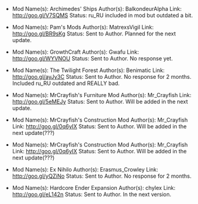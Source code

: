 - Mod Name(s): Archimedes' Ships
Author(s): BalkondeurAlpha
Link: http://goo.gl/V7SQMS
Status: ru_RU included in mod but outdated a bit.

- Mod Name(s): Pam's Mods
Author(s): MatrexsVigil
Link: http://goo.gl/BR9sKg
Status: Sent to Author. Planned for the next update.

- Mod Name(s): GrowthCraft
Author(s): Gwafu
Link: http://goo.gl/WYVNOU
Status: Sent to Author. No response yet.

- Mod Name(s): The Twilight Forest
Author(s): Benimatic
Link: http://goo.gl/ayJy3C
Status: Sent to Author. No response for 2 months. Included ru_RU outdated and REALLY bad.

- Mod Name(s): MrCrayfish's Furniture Mod
Author(s): Mr_Crayfish
Link: http://goo.gl/5eMEJy
Status: Sent to Author. Will be added in the next update.

- Mod Name(s): MrCrayfish's Construction Mod
Author(s): Mr_Crayfish
Link: http://goo.gl/0q6yIX
Status: Sent to Author. Will be added in the next update(???)

- Mod Name(s): MrCrayfish's Construction Mod
Author(s): Mr_Crayfish
Link: http://goo.gl/0q6yIX
Status: Sent to Author. Will be added in the next update(???)

- Mod Name(s): Ex Nihilo
Author(s): Erasmus_Crowley
Link: http://goo.gl/yQZiNo
Status: Sent to Author. No response for 2 months.

- Mod Name(s): Hardcore Ender Expansion
Author(s): chylex
Link: http://goo.gl/eL142n
Status: Sent to Author. In the next version.